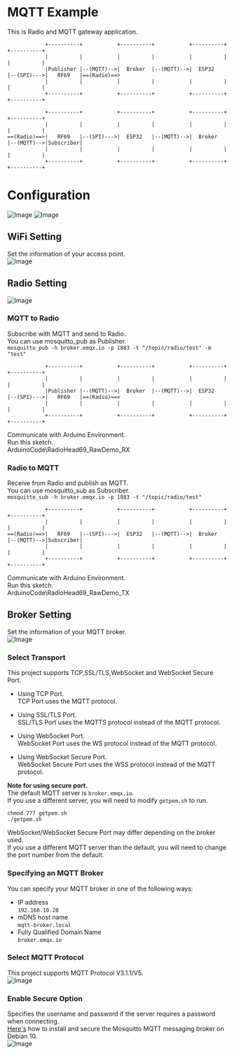# MQTT Example   
This is Radio and MQTT gateway application.   
```
            +----------+           +----------+           +----------+           +----------+
            |          |           |          |           |          |           |          |
            |Publisher |--(MQTT)-->|  Broker  |--(MQTT)-->|  ESP32   |--(SPI)--->|   RF69   |==(Radio)==>
            |          |           |          |           |          |           |          |
            +----------+           +----------+           +----------+           +----------+

            +----------+           +----------+           +----------+           +----------+
            |          |           |          |           |          |           |          |
==(Radio)==>|   RF69   |--(SPI)--->|  ESP32   |--(MQTT)-->|  Broker  |--(MQTT)-->|Subscriber|
            |          |           |          |           |          |           |          |
            +----------+           +----------+           +----------+           +----------+
```


# Configuration   
![Image](https://github.com/user-attachments/assets/35388735-4462-4a30-9e3a-936e0a1b84bd)
![Image](https://github.com/user-attachments/assets/3a55cceb-7e5d-4cd7-8084-e7e081361fc6)

## WiFi Setting
Set the information of your access point.   
![Image](https://github.com/user-attachments/assets/e8a79ecc-4542-4ea3-a272-e8f6290cba88)

## Radio Setting
![Image](https://github.com/user-attachments/assets/02c78d35-6b42-4c1b-9a64-9062356d4348)

### MQTT to Radio   
 Subscribe with MQTT and send to Radio.   
 You can use mosquitto_pub as Publisher.   
 ```mosquitto_pub -h broker.emqx.io -p 1883 -t "/topic/radio/test" -m "test"```

```
            +----------+           +----------+           +----------+           +----------+
            |          |           |          |           |          |           |          |
            |Publisher |--(MQTT)-->|  Broker  |--(MQTT)-->|  ESP32   |--(SPI)--->|   RF69   |==(Radio)==>
            |          |           |          |           |          |           |          |
            +----------+           +----------+           +----------+           +----------+
```

Communicate with Arduino Environment.   
Run this sketch.   
ArduinoCode\RadioHead69_RawDemo_RX   

### Radio to MQTT   
 Receive from Radio and publish as MQTT.   
 You can use mosquitto_sub as Subscriber.   
 ```mosquitto_sub -h broker.emqx.io -p 1883 -t "/topic/radio/test"```

```
            +----------+           +----------+           +----------+           +----------+
            |          |           |          |           |          |           |          |
==(Radio)==>|   RF69   |--(SPI)--->|  ESP32   |--(MQTT)-->|  Broker  |--(MQTT)-->|Subscriber|
            |          |           |          |           |          |           |          |
            +----------+           +----------+           +----------+           +----------+
```

Communicate with Arduino Environment.   
Run this sketch.   
ArduinoCode\RadioHead69_RawDemo_TX   

## Broker Setting
Set the information of your MQTT broker.   
![Image](https://github.com/user-attachments/assets/7840d961-bbcc-44d7-a509-4f774cd6ec2c)

### Select Transport   
This project supports TCP,SSL/TLS,WebSocket and WebSocket Secure Port.   

- Using TCP Port.   
 TCP Port uses the MQTT protocol.   

- Using SSL/TLS Port.   
 SSL/TLS Port uses the MQTTS protocol instead of the MQTT protocol.   

- Using WebSocket Port.   
 WebSocket Port uses the WS protocol instead of the MQTT protocol.   

- Using WebSocket Secure Port.   
 WebSocket Secure Port uses the WSS protocol instead of the MQTT protocol.   

__Note for using secure port.__   
The default MQTT server is ```broker.emqx.io```.   
If you use a different server, you will need to modify ```getpem.sh``` to run.   
```
chmod 777 getpem.sh
./getpem.sh
```

WebSocket/WebSocket Secure Port may differ depending on the broker used.   
If you use a different MQTT server than the default, you will need to change the port number from the default.   

### Specifying an MQTT Broker   
You can specify your MQTT broker in one of the following ways:   
- IP address   
 ```192.168.10.20```   
- mDNS host name   
 ```mqtt-broker.local```   
- Fully Qualified Domain Name   
 ```broker.emqx.io```

### Select MQTT Protocol   
This project supports MQTT Protocol V3.1.1/V5.   
![Image](https://github.com/user-attachments/assets/e4192ebd-8692-4f5d-82ae-287cfd0441c1)

### Enable Secure Option
Specifies the username and password if the server requires a password when connecting.   
[Here's](https://www.digitalocean.com/community/tutorials/how-to-install-and-secure-the-mosquitto-mqtt-messaging-broker-on-debian-10) how to install and secure the Mosquitto MQTT messaging broker on Debian 10.   
![Image](https://github.com/user-attachments/assets/7e9a2297-9010-49b0-80ff-06e41f179af5)
